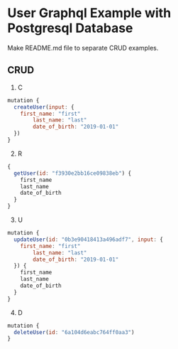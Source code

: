 # User Graphql Example with Postgresql Database

Make README.md file to separate CRUD examples.

## CRUD

1. C

```js
mutation {
  createUser(input: {
    first_name: "first"
        last_name: "last"
        date_of_birth: "2019-01-01"
  })
}
```

2. R

```js
{
  getUser(id: "f3930e2bb16ce09838eb") {
    first_name
    last_name
    date_of_birth
  }
}
```

3. U

```js
mutation {
  updateUser(id: "0b3e90418413a496adf7", input: {
    first_name: "first"
        last_name: "last"
        date_of_birth: "2019-01-01"
  }) {
    first_name
    last_name
    date_of_birth
  }
}
```

4. D

```js
mutation {
  deleteUser(id: "6a104d6eabc764ff0aa3")
}
```
